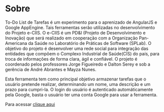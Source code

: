 # Sobre #

To-Do List de Tarefas é um experimento para o aprenizado de AngularJS e Google AppEngine. Tais ferramentas serão utilizadas no desenvolvimento do Projeto e-CIIS. O e-CIIS é um PD&I (Projeto de Desenvolvimento e Inovação) que será realizado em cooperação com a Organização Pan-Americana da Saúde no Laboratório de Práticas de Software (SPLab). O objetivo do projeto é desenvolver uma rede social para integração das entidades que compõem o Complexo Industrial de Saúde(CIS) do país, para troca de informações de forma clara, ágil e confiável. O projeto é coordenado pelos professores Jorge Figueiredo e Dalton Serey e sob a gerência de André Abrantes e Mayza Nunes.

Esta ferramenta tem como principal objetivo armazenar tarefas que o usuário pretende realizar, determinando um nome, uma descrição e um prazo para cumpri-la. O login do usuário é autenticado automáticamente pela Google, basta o usuário ter uma conta Google para usar a ferramenta.

Para acessar [clique aqui](lucky-science-165614.appspot.com)
